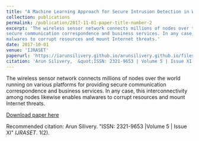 ```yaml
---
title: "A Machine Learning Approach for Secure Intrusion Detection in Wireless Sensor Networks"
collection: publications
permalink: /publication/2017-11-01-paper-title-number-2
excerpt: 'The wireless sensor network connects millions of nodes over the world running on various platforms for providing
secure communication correspondence and business services. In any case, this interconnectivity among nodes likewise enables
malwares to corrupt resources and mount Internet threats.'
date: 2017-10-01
venue: 'IJRASET'
paperurl: 'https://iarunsilivery.github.io/arunsilivery.github.io/files/paper-4.pdf'
citation: 'Arun Silivery,  &quot;ISSN: 2321-9653 | Volume 5 | Issue XI &quot; <i>IJRASET</i>'
---
```

The wireless sensor network connects millions of nodes over the world running on various platforms for providing
secure communication correspondence and business services. In any case, this interconnectivity among nodes likewise enables
malwares to corrupt resources and mount Internet threats.

[Download paper here](https://iarunsilivery.github.io/arunsilivery.github.io/files/paper-4.pdf)

Recommended citation: Arun Silivery. "ISSN: 2321-9653 |Volume 5 | Issue XI" <i>IJRASET</i>. 1(2).
